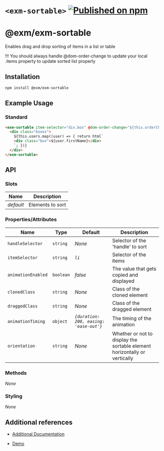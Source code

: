 # `<exm-sortable>` [![Published on npm](https://img.shields.io/npm/v/@exm/exm-sortable.svg)](https://www.npmjs.com/package/@exm/exm-sortable)

# @exm/exm-sortable

Enables drag and drop sorting of items in a list or table

!!! You should always handle @dom-order-change to update your local .items property to update sorted list properly

## Installation

```sh
npm install @exm/exm-sortable
```

## Example Usage

### Standard

```html
<exm-sortable item-selector="div.box" @dom-order-change="${this.orderChange}">
  <div class="boxes">
    ${this.users.map((user) => { return html`
    <div class="box">${user.firstName}</div>
    `; })}
  </div>
</exm-sortable>
```

## API

### Slots

| Name      | Description      |
| --------- | ---------------- |
| _default_ | Elements to sort |

### Properties/Attributes

| Name               | Type      | Default                                 | Description                                                               |
| ------------------ | --------- | --------------------------------------- | ------------------------------------------------------------------------- |
| `handleSelector`   | `string`  | _None_                                  | Selector of the 'handle' to sort                                          |
| `itemSelector`     | `string`  | _`li`_                                  | Selector of the items                                                     |
| `animationEnabled` | `boolean` | _false_                                 | The value that gets copied and displayed                                  |
| `clonedClass`      | `string`  | _None_                                  | Class of the cloned element                                               |
| `draggedClass`     | `string`  | _None_                                  | Class of the dragged element                                              |
| `animationTiming`  | `object`  | _`{duration: 200, easing: 'ease-out'}`_ | The timing of the animation                                               |
| `orientation`      | `string`  | _None_                                  | Whether or not to display the sortable element horizontally or vertically |

### Methods

_None_

### Styling

_None_

## Additional references

- [Additional Documentation](https://exmg.github.io/exmachina-web-components/ExmgSortable.html)

- [Demo](https://exmg.github.io/exmachina-web-components/demo/?el=exm-sortable)
